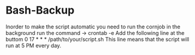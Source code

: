 # Bash-Backup
Inorder to make the script automatic you need to run the cornjob in the background
run the command -> crontab -e
Add the following line at the buttom 
0 17 * * * /path/to/your/script.sh
This line means that the script will run at 5 PM every day. 

